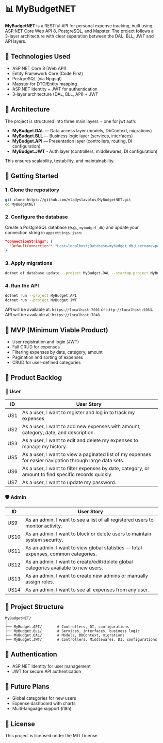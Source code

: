 # 📊 MyBudgetNET

**MyBudgetNET** is a RESTful API for personal expense tracking, built using ASP.NET Core Web API 8, PostgreSQL, and Mapster. The project follows a 3-layer architecture with clear separation between the DAL, BLL, JWT and API layers.

## 🔧 Technologies Used

- ASP.NET Core 8 (Web API)
- Entity Framework Core (Code First)
- PostgreSQL (via Npgsql)
- Mapster for DTO/Entity mapping
- ASP.NET Identity + JWT for authentication
- 3-layer architecture (DAL, BLL, API) + JWT 

## 🧱 Architecture

The project is structured into three main layers + one for jwt auth:

- **MyBudget.DAL** — Data access layer (models, DbContext, migrations)
- **MyBudget.BLL** — Business logic layer (services, interfaces)
- **MyBudget.API** — Presentation layer (controllers, routing, DI configuration)
- **MyBudget.JWT** - Auth layer (controllers, middlewares, DI configuration)

This ensures scalability, testability, and maintainability.

## 🚀 Getting Started

### 1. Clone the repository

```bash
git clone https://github.com/vladyslavplus/MyBudgetNET.git
cd MyBudgetNET
```

### 2. Configure the database

Create a PostgreSQL database (e.g., `mybudget_db`) and update your connection string in `appsettings.json`:

```json
"ConnectionStrings": {
  "DefaultConnection": "Host=localhost;Database=mybudget_db;Username=postgres;Password=yourpassword"
}
```

### 3. Apply migrations

```bash
dotnet ef database update --project MyBudget.DAL --startup-project MyBudget.API
```

### 4. Run the API

```bash
dotnet run --project MyBudget.API
dotnet run --project MyBudget.JWT
```

API will be available at: `https://localhost:7001` or `http://localhost:5063`.
API will be available at: `https://localhost:7048`.

## 🧪 MVP (Minimum Viable Product)

- User registration and login (JWT)
- Full CRUD for expenses
- Filtering expenses by date, category, amount
- Pagination and sorting of expenses
- CRUD for user-defined categories

## 📌 Product Backlog

### 👤 User

| ID  | User Story                                                                                                      |
| --- | --------------------------------------------------------------------------------------------------------------- |
| US1 | As a user, I want to register and log in to track my expenses.                                                  |
| US2 | As a user, I want to add new expenses with amount, category, date, and description.                             |
| US3 | As a user, I want to edit and delete my expenses to manage my history.                                          |
| US5 | As a user, I want to view a paginated list of my expenses for easier navigation through large data sets.        |
| US6 | As a user, I want to filter expenses by date, category, or amount to find specific records quickly.             |
| US7 | As a user, I want to update my password.                                                                        |

### 🛡 Admin

| ID   | User Story                                                                                                                       |
| ---- | -------------------------------------------------------------------------------------------------------------------------------- |
| US9  | As an admin, I want to see a list of all registered users to monitor activity.                                                   |
| US10 | As an admin, I want to block or delete users to maintain system security.                                                        |
| US11 | As an admin, I want to view global statistics — total expenses, common categories.                                               |
| US12 | As an admin, I want to create/edit/delete global categories available to new users.                                              |
| US13 | As an admin, I want to create new admins or manually assign roles.                                                               |
| US14 | As an admin, I want to see all expenses from any user.                                                                           |

## 🧰 Project Structure

```
MyBudgetNET/
│
├── MyBudget.API/       # Controllers, DI, configurations
├── MyBudget.BLL/       # Services, interfaces, business logic
├── MyBudget.DAL/       # Models, DbContext, migrations
├── MyBudget.JWT/       # Controllers, Middlewares, DI, configurations
```

## 🔐 Authentication

- ASP.NET Identity for user management
- JWT for secure API authentication

## 📌 Future Plans

- Global categories for new users
- Expense dashboard with charts
- Multi-language support (i18n)

## 📄 License

This project is licensed under the MIT License.